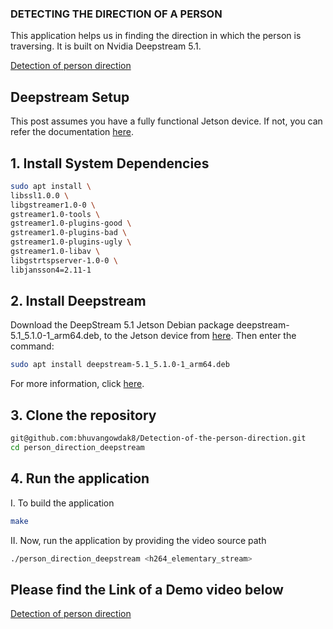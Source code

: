 ### DETECTING THE DIRECTION OF A PERSON
This application helps us in finding the direction in which the person is traversing. It is built on Nvidia Deepstream 5.1.

[Detection of person direction](https://github.com/user-attachments/assets/6aba5b6c-d1e2-40aa-bc1c-4efb83df9fb9)


## Deepstream Setup

This post assumes you have a fully functional Jetson device. If not, you can refer the documentation [here](https://docs.nvidia.com/jetson/jetpack/install-jetpack/index.html).

##  1. Install System Dependencies
```bash
sudo apt install \
libssl1.0.0 \
libgstreamer1.0-0 \
gstreamer1.0-tools \
gstreamer1.0-plugins-good \
gstreamer1.0-plugins-bad \
gstreamer1.0-plugins-ugly \
gstreamer1.0-libav \
libgstrtspserver-1.0-0 \
libjansson4=2.11-1
```
## 2. Install Deepstream
Download the DeepStream 5.1 Jetson Debian package deepstream-5.1_5.1.0-1_arm64.deb, to the Jetson device from [here](https://developer.nvidia.com/deepstream-getting-started). Then enter the command:

```bash
sudo apt install deepstream-5.1_5.1.0-1_arm64.deb
```
For more information, click [here](https://docs.nvidia.com/metropolis/deepstream/dev-guide/index.html).

## 3. Clone the repository
```bash
git@github.com:bhuvangowdak8/Detection-of-the-person-direction.git
cd person_direction_deepstream
```

## 4. Run the application

   I. To build the application
```bash
make
```
II. Now, run the application by providing the video source path 
```bash
./person_direction_deepstream <h264_elementary_stream>
```

## Please find the Link of a Demo video below
[Detection of person direction](https://www.youtube.com/watch?v=7tvSDLEeLqc)
